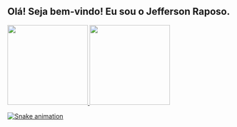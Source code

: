 ## Olá! Seja bem-vindo! Eu sou o Jefferson Raposo.


<div>
<a href="https://github.com/seu-usuário-aqui">
<img loading="lazy" height="180em" src="https://github-readme-stats.vercel.app/api/top-langs/?username=jeffersonraposo&layout=compact&langs_count=7&theme=dracula"/>
<img loading="lazy" height="180em" src="https://github-readme-stats.vercel.app/api?username=jeffersonraposo&show_icons=true&theme=dracula&include_all_commits=true&count_private=true"/>
</div>

![Snake animation](https://github.com/seu-usuário-aqui/jeffersonraposo/blob/output/github-contribution-grid-snake.svg)

